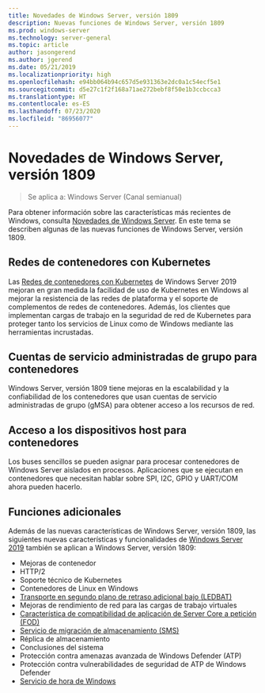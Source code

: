 ```yaml
---
title: Novedades de Windows Server, versión 1809
description: Nuevas funciones de Windows Server, versión 1809
ms.prod: windows-server
ms.technology: server-general
ms.topic: article
author: jasongerend
ms.author: jgerend
ms.date: 05/21/2019
ms.localizationpriority: high
ms.openlocfilehash: e94bb064b94c657d5e931363e2dc0a1c54ecf5e1
ms.sourcegitcommit: d5e27c1f2f168a71ae272bebf8f50e1b3ccbcca3
ms.translationtype: HT
ms.contentlocale: es-ES
ms.lasthandoff: 07/23/2020
ms.locfileid: "86956077"
---
```

# <a name="whats-new-in-windows-server-version-1809"></a>Novedades de Windows Server, versión 1809

>Se aplica a: Windows Server (Canal semianual)

Para obtener información sobre las características más recientes de Windows, consulta [Novedades de Windows Server](whats-new-in-windows-server.md). En este tema se describen algunas de las nuevas funciones de Windows Server, versión 1809.

## <a name="container-networking-with-kubernetes"></a>Redes de contenedores con Kubernetes

Las [Redes de contenedores con Kubernetes](../networking/sdn/technologies/containers/container-networking-overview.md) de Windows Server 2019 mejoran en gran medida la facilidad de uso de Kubernetes en Windows al mejorar la resistencia de las redes de plataforma y el soporte de complementos de redes de contenedores. Además, los clientes que implementan cargas de trabajo en la seguridad de red de Kubernetes para proteger tanto los servicios de Linux como de Windows mediante las herramientas incrustadas.

## <a name="group-managed-service-accounts-for-containers"></a>Cuentas de servicio administradas de grupo para contenedores

Windows Server, versión 1809 tiene mejoras en la escalabilidad y la confiabilidad de los contenedores que usan cuentas de servicio administradas de grupo (gMSA) para obtener acceso a los recursos de red. 

## <a name="host-device-access-for-containers"></a>Acceso a los dispositivos host para contenedores

Los buses sencillos se pueden asignar para procesar contenedores de Windows Server aislados en procesos. Aplicaciones que se ejecutan en contenedores que necesitan hablar sobre SPI, I2C, GPIO y UART/COM ahora pueden hacerlo.

## <a name="additional-features"></a>Funciones adicionales
Además de las nuevas características de Windows Server, versión 1809, las siguientes nuevas características y funcionalidades de [Windows Server 2019](../get-started-19/get-started-19.md) también se aplican a Windows Server, versión 1809:

* Mejoras de contenedor
* HTTP/2
* Soporte técnico de Kubernetes
* Contenedores de Linux en Windows
* [Transporte en segundo plano de retraso adicional bajo (LEDBAT)](https://techcommunity.microsoft.com/t5/networking-blog/bg-p/NetworkingBlog)
* Mejoras de rendimiento de red para las cargas de trabajo virtuales
* [Característica de compatibilidad de aplicación de Server Core a petición (FOD)](../get-started-19/install-fod-19.md)
* [Servicio de migración de almacenamiento (SMS)](../storage/whats-new-in-storage.md#storage-spaces-direct)
* Réplica de almacenamiento
* Conclusiones del sistema 
* Protección contra amenazas avanzada de Windows Defender (ATP)
* Protección contra vulnerabilidades de seguridad de ATP de Windows Defender
* [Servicio de hora de Windows](../networking/windows-time-service/insider-preview.md)
